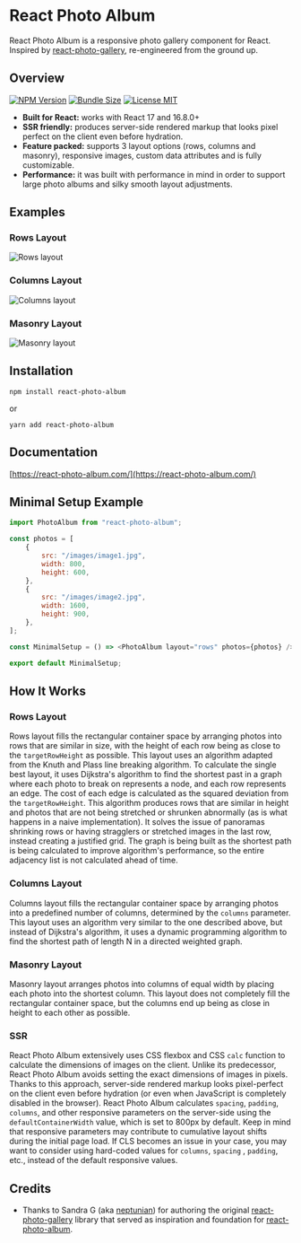 # React Photo Album

React Photo Album is a responsive photo gallery component for React. Inspired
by [react-photo-gallery](https://github.com/neptunian/react-photo-gallery), re-engineered from the ground up.

## Overview

[![NPM Version](https://badgen.net/npm/v/react-photo-album)](https://www.npmjs.com/package/react-photo-album)
[![Bundle Size](https://badgen.net/bundlephobia/minzip/react-photo-album)](https://bundlephobia.com/package/react-photo-album)
[![License MIT](https://badgen.net/npm/license/react-photo-album)](LICENSE)

- **Built for React:** works with React 17 and 16.8.0+
- **SSR friendly:** produces server-side rendered markup that looks pixel perfect on the client even before hydration.
- **Feature packed:** supports 3 layout options (rows, columns and masonry), responsive images, custom data attributes
  and is fully customizable.
- **Performance:** it was built with performance in mind in order to support large photo albums and silky smooth layout
  adjustments.

## Examples

### Rows Layout

![Rows layout](https://react-photo-album.com/images/layouts/rows.jpg)

### Columns Layout

![Columns layout](https://react-photo-album.com/images/layouts/columns.jpg)

### Masonry Layout

![Masonry layout](https://react-photo-album.com/images/layouts/masonry.jpg)

## Installation

```shell
npm install react-photo-album
```

or

```shell
yarn add react-photo-album
```

## Documentation

[https://react-photo-album.com/](https://react-photo-album.com/)

## Minimal Setup Example

```javascript
import PhotoAlbum from "react-photo-album";

const photos = [
    {
        src: "/images/image1.jpg",
        width: 800,
        height: 600,
    },
    {
        src: "/images/image2.jpg",
        width: 1600,
        height: 900,
    },
];

const MinimalSetup = () => <PhotoAlbum layout="rows" photos={photos} />;

export default MinimalSetup;
```

## How It Works

### Rows Layout

Rows layout fills the rectangular container space by arranging photos into rows that are similar in size, with the
height of each row being as close to the `targetRowHeight` as possible. This layout uses an algorithm adapted from the
Knuth and Plass line breaking algorithm. To calculate the single best layout, it uses Dijkstra's algorithm to find the
shortest past in a graph where each photo to break on represents a node, and each row represents an edge. The cost of
each edge is calculated as the squared deviation from the `targetRowHeight`. This algorithm produces rows that are
similar in height and photos that are not being stretched or shrunken abnormally (as is what happens in a naive
implementation). It solves the issue of panoramas shrinking rows or having stragglers or stretched images in the last
row, instead creating a justified grid. The graph is being built as the shortest path is being calculated to improve
algorithm's performance, so the entire adjacency list is not calculated ahead of time.

### Columns Layout

Columns layout fills the rectangular container space by arranging photos into a predefined number of columns, determined
by the `columns` parameter. This layout uses an algorithm very similar to the one described above, but instead of
Dijkstra's algorithm, it uses a dynamic programming algorithm to find the shortest path of length N in a directed
weighted graph.

### Masonry Layout

Masonry layout arranges photos into columns of equal width by placing each photo into the shortest column. This layout
does not completely fill the rectangular container space, but the columns end up being as close in height to each other
as possible.

### SSR

React Photo Album extensively uses CSS flexbox and CSS `calc` function to calculate the dimensions of images on the
client. Unlike its predecessor, React Photo Album avoids setting the exact dimensions of images in pixels. Thanks to
this approach, server-side rendered markup looks pixel-perfect on the client even before hydration (or even when
JavaScript is completely disabled in the browser). React Photo Album calculates `spacing`, `padding`, `columns`, and
other responsive parameters on the server-side using the `defaultContainerWidth` value, which is set to 800px by
default. Keep in mind that responsive parameters may contribute to cumulative layout shifts during the initial page
load. If CLS becomes an issue in your case, you may want to consider using hard-coded values for `columns`, `spacing`
, `padding`, etc., instead of the default responsive values.

## Credits

- Thanks to Sandra G (aka [neptunian](https://github.com/neptunian)) for authoring the
  original [react-photo-gallery](https://github.com/neptunian/react-photo-gallery) library that served as inspiration
  and foundation for [react-photo-album](https://github.com/igordanchenko/react-photo-album).
